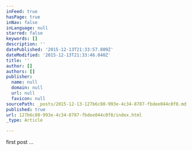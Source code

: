 ```yaml
---
inFeed: true
hasPage: true
inNav: false
inLanguage: null
starred: false
keywords: []
description: ''
datePublished: '2015-12-13T21:33:57.809Z'
dateModified: '2015-12-13T21:33:46.040Z'
title: ''
author: []
authors: []
publisher:
  name: null
  domain: null
  url: null
  favicon: null
sourcePath: _posts/2015-12-13-127b6c80-993e-4c34-8787-fbdee044c0f8.md
published: true
url: 127b6c80-993e-4c34-8787-fbdee044c0f8/index.html
_type: Article

---
```

first post ...
